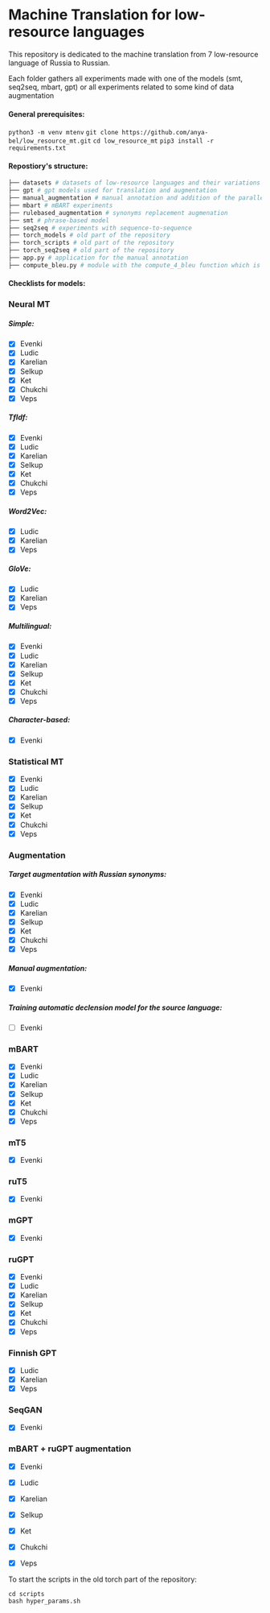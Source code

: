 # Machine Translation for low-resource languages
This repository is dedicated to the machine translation from 7 low-resource language of Russia to Russian. 

Each folder gathers all experiments made with one of the models (smt, seq2seq, mbart, gpt) or all experiments related to some kind of data augmentation

#### General prerequisites:

`python3 -m venv mtenv`
`git clone https://github.com/anya-bel/low_resource_mt.git`
`cd low_resource_mt`
`pip3 install -r requirements.txt`

#### Repostiory's structure:

```bash
├── datasets # datasets of low-resource languages and their variations
├── gpt # gpt models used for translation and augmentation
├── manual_augmentation # manual annotation and addition of the parallel sentences to the Evenki dataset
├── mbart # mBART experiments
├── rulebased_augmentation # synonyms replacement augmenation
├── smt # phrase-based model
├── seq2seq # experiments with sequence-to-sequence
├── torch_models # old part of the repository 
├── torch_scripts # old part of the repository
├── torch_seq2seq # old part of the repository
├── app.py # application for the manual annotation
├── compute_bleu.py # module with the compute_4_bleu function which is used for BLEU calculation
```

#### Checklists for models:

### Neural MT

##### Simple:

- [x] Evenki
- [x] Ludic
- [x] Karelian
- [x] Selkup
- [x] Ket
- [x] Chukchi
- [x] Veps

##### TfIdf:

- [x] Evenki
- [x] Ludic
- [x] Karelian
- [x] Selkup
- [x] Ket
- [x] Chukchi
- [x] Veps

##### Word2Vec:

- [x] Ludic
- [x] Karelian
- [x] Veps

##### GloVe:

- [x] Ludic
- [x] Karelian
- [x] Veps

##### Multilingual:

- [x] Evenki
- [x] Ludic
- [x] Karelian
- [x] Selkup
- [x] Ket
- [x] Chukchi
- [x] Veps

##### Character-based:

- [x] Evenki

### Statistical MT

- [x] Evenki
- [x] Ludic
- [x] Karelian
- [x] Selkup
- [x] Ket
- [x] Chukchi
- [x] Veps

### Augmentation

##### Target augmentation with Russian synonyms:

- [x] Evenki
- [x] Ludic
- [x] Karelian
- [x] Selkup
- [x] Ket
- [x] Chukchi
- [x] Veps

##### Manual augmentation:

- [x] Evenki

##### Training automatic declension model for the source language:

- [ ] Evenki

### mBART

- [x] Evenki
- [x] Ludic
- [x] Karelian
- [x] Selkup
- [x] Ket
- [x] Chukchi
- [x] Veps

### mT5

- [x] Evenki

### ruT5

- [x] Evenki

### mGPT

- [x] Evenki

### ruGPT

- [x] Evenki
- [x] Ludic
- [x] Karelian
- [x] Selkup
- [x] Ket
- [x] Chukchi
- [x] Veps

### Finnish GPT

- [x] Ludic
- [x] Karelian
- [x] Veps

### SeqGAN

- [x] Evenki

### mBART + ruGPT augmentation

- [x] Evenki
- [x] Ludic
- [x] Karelian
- [x] Selkup
- [x] Ket
- [x] Chukchi
- [x] Veps



To start the scripts in the old torch part of the repository: 

```shell
cd scripts
bash hyper_params.sh
```


### 
